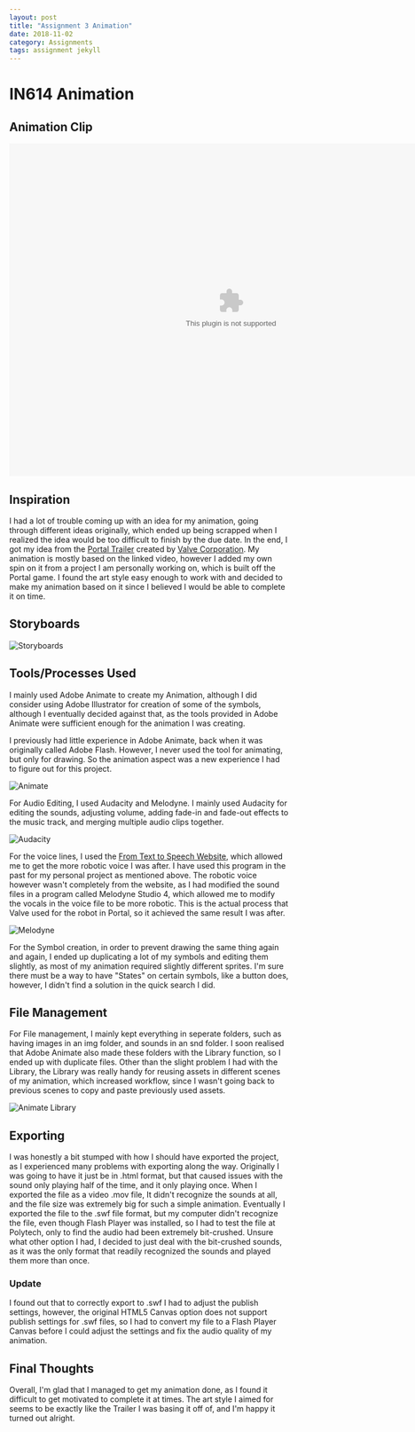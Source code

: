 ```yaml
---
layout: post
title: "Assignment 3 Animation"
date: 2018-11-02
category: Assignments
tags: assignment jekyll
---
```

# IN614 Animation

## Animation Clip

<embed src="https://kammorne.github.io/img/assignment3/Animation.swf" width="800" height="600" scale="tofit"/>

## Inspiration

I had a lot of trouble coming up with an idea for my animation, going through different ideas originally, which ended up being scrapped when I realized the idea would be too difficult to finish by the due date. In the end, I got my idea from the [Portal Trailer](https://www.youtube.com/watch?v=-cO_DIVuSyQ) created by [Valve Corporation](https://www.valvesoftware.com/en/). My animation is mostly based on the linked video, however I added my own spin on it from a project I am personally working on, which is built off the Portal game. I found the art style easy enough to work with and decided to make my animation based on it since I believed I would be able to complete it on time.

## Storyboards

![Storyboards](https://kammorne.github.io/img/assignment3/Storyboards.jpg "Storyboards")

## Tools/Processes Used

I mainly used Adobe Animate to create my Animation, although I did consider using Adobe Illustrator for creation of some of the symbols, although I eventually decided against that, as the tools provided in Adobe Animate were sufficient enough for the animation I was creating.

I previously had little experience in Adobe Animate, back when it was originally called Adobe Flash. However, I never used the tool for animating, but only for drawing. So the animation aspect was a new experience I had to figure out for this project.

![Animate](https://kammorne.github.io/img/assignment3/Animate1.png "Adobe Animate")

For Audio Editing, I used Audacity and Melodyne. I mainly used Audacity for editing the sounds, adjusting volume, adding fade-in and fade-out effects to the music track, and merging multiple audio clips together.

![Audacity](https://kammorne.github.io/img/assignment3/Audacity.png "Audacity")

For the voice lines, I used the [From Text to Speech Website](http://fromtexttospeech.com/), which allowed me to get the more robotic voice I was after. I have used this program in the past for my personal project as mentioned above. The robotic voice however wasn't completely from the website, as I had modified the sound files in a program called Melodyne Studio 4, which allowed me to modify the vocals in the voice file to be more robotic. This is the actual process that Valve used for the robot in Portal, so it achieved the same result I was after.

![Melodyne](https://kammorne.github.io/img/assignment3/Melodyne.png "Melodyne")

For the Symbol creation, in order to prevent drawing the same thing again and again, I ended up duplicating a lot of my symbols and editing them slightly, as most of my animation required slightly different sprites. I'm sure there must be a way to have "States" on certain symbols, like a button does, however, I didn't find a solution in the quick search I did.

## File Management

For File management, I mainly kept everything in seperate folders, such as having images in an img folder, and sounds in an snd folder. I soon realised that Adobe Animate also made these folders with the Library function, so I ended up with duplicate files.
Other than the slight problem I had with the Library, the Library was really handy for reusing assets in different scenes of my animation, which increased workflow, since I wasn't going back to previous scenes to copy and paste previously used assets.

![Animate Library](https://kammorne.github.io/img/assignment3/AnimateLibrary.png "Adobe Animate Library")

## Exporting

I was honestly a bit stumped with how I should have exported the project, as I experienced many problems with exporting along the way. Originally I was going to have it just be in .html format, but that caused issues with the sound only playing half of the time, and it only playing once. When I exported the file as a video .mov file, It didn't recognize the sounds at all, and the file size was extremely big for such a simple animation. Eventually I exported the file to the .swf file format, but my computer didn't recognize the file, even though Flash Player was installed, so I had to test the file at Polytech, only to find the audio had been extremely bit-crushed. Unsure what other option I had, I decided to just deal with the bit-crushed sounds, as it was the only format that readily recognized the sounds and played them more than once.

### Update

I found out that to correctly export to .swf I had to adjust the publish settings, however, the original HTML5 Canvas option does not support publish settings for .swf files, so I had to convert my file to a Flash Player Canvas before I could adjust the settings and fix the audio quality of my animation.

## Final Thoughts

Overall, I'm glad that I managed to get my animation done, as I found it difficult to get motivated to complete it at times. The art style I aimed for seems to be exactly like the Trailer I was basing it off of, and I'm happy it turned out alright.

